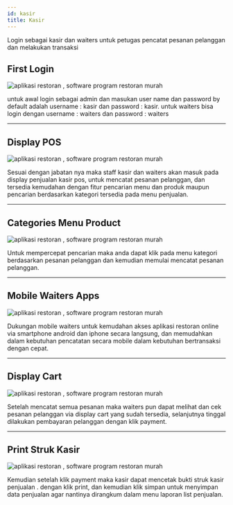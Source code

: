 ```yaml
---
id: kasir
title: Kasir
---
```


Login sebagai kasir dan waiters untuk petugas pencatat pesanan pelanggan dan melakukan transaksi

## First Login

![aplikasi restoran , software program restoran murah](https://1.bp.blogspot.com/-P5btgzZlEUE/YKEjpchBrXI/AAAAAAAAOAw/kCboTqLKnicjxtwauuhfkGMdhgByhbFzwCLcBGAsYHQ/s634/aplikasi%2Brestoran%2Bonline%2Bmurah%2B%252815%2529.png)

untuk awal login sebagai admin dan masukan user name dan password by default adalah username : kasir dan password : kasir. untuk waiters bisa login dengan username : waiters dan password : waiters


---


## Display POS

![aplikasi restoran , software program restoran murah](https://1.bp.blogspot.com/-h91p9Y7qE9M/YKEYWN9hrdI/AAAAAAAAN_o/l4x8s_GHG4cXQfUAdiZxcbcMh2FejUlgACLcBGAsYHQ/s1456/aplikasi%2Brestoran%2Bonline%2Bmurah%2B%252816%2529.png)

Sesuai dengan jabatan nya maka staff kasir dan waiters akan masuk pada display penjualan kasir pos, untuk mencatat pesanan pelanggan, dan tersedia kemudahan dengan fitur pencarian menu dan produk maupun pencarian berdasarkan kategori tersedia pada menu penjualan.

---


## Categories Menu Product

![aplikasi restoran , software program restoran murah](https://1.bp.blogspot.com/-_O28FixoCB8/YKEYWfXcOvI/AAAAAAAAN_s/xQqxxN9a9mERf8-MxR9Dk8Voos3Yhg0YACLcBGAsYHQ/s1349/aplikasi%2Brestoran%2Bonline%2Bmurah%2B%252817%2529.png)

Untuk mempercepat pencarian maka anda dapat klik pada menu kategori berdasarkan pesanan pelanggan dan kemudian memulai mencatat pesanan pelanggan.


---


## Mobile Waiters Apps

![aplikasi restoran , software program restoran murah](https://1.bp.blogspot.com/-3Cxu-U_EzFI/YKEYSFz0VtI/AAAAAAAAN_I/5owQo4zGytYTVIH_n1YrMqEUc4siNDycQCLcBGAsYHQ/s1008/aplikasi%2Brestoran%2Bmurah%2Bsource%2Bcode%2B%25281%2529.png)

Dukungan mobile waiters untuk kemudahan akses aplikasi restoran online via smartphone android dan iphone secara langsung, dan memudahkan dalam kebutuhan pencatatan secara mobile dalam kebutuhan bertransaksi dengan cepat.


---


## Display Cart

![aplikasi restoran , software program restoran murah](https://1.bp.blogspot.com/-AtHOUjAnzDQ/YKEYW7nGG9I/AAAAAAAAN_w/jCpJLdp5qzYxmawuPjvpBcSDtJQP3UocwCLcBGAsYHQ/s1349/aplikasi%2Brestoran%2Bonline%2Bmurah%2B%252818%2529.png)

Setelah mencatat semua pesanan maka waiters pun dapat melihat dan cek pesanan pelanggan via display cart yang sudah tersedia, selanjutnya tinggal dilakukan pembayaran pelanggan dengan klik payment.


---


## Print Struk Kasir

![aplikasi restoran , software program restoran murah](https://1.bp.blogspot.com/-59giQzazOyA/YKEYXK3sC3I/AAAAAAAAN_0/agaWXje9HQkQZ5teTS-O7wtTNccg0enWQCLcBGAsYHQ/s1366/aplikasi%2Brestoran%2Bonline%2Bmurah%2B%252819%2529.png)

Kemudian setelah klik payment maka kasir dapat mencetak bukti struk kasir penjualan . dengan klik print, dan kemudian klik simpan untuk menyimpan data penjualan agar nantinya dirangkum dalam menu laporan list penjualan.
